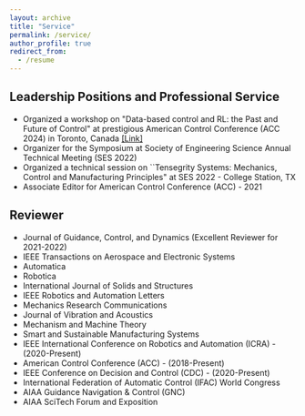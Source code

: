 ```yaml
---
layout: archive
title: "Service"
permalink: /service/
author_profile: true
redirect_from:
  - /resume
---
```

Leadership Positions and Professional Service
------
* Organized a workshop on "Data-based control and RL: the Past and Future of Control" at prestigious American Control Conference (ACC 2024) in Toronto, Canada
[[Link]](https://lnkd.in/gZh9UVhG)
* Organizer for the Symposium at Society of Engineering Science Annual Technical Meeting (SES 2022)
*  Organized a technical session on ``Tensegrity Systems: Mechanics, Control and Manufacturing Principles" at SES 2022 - College Station, TX
* Associate Editor for American Control Conference (ACC) - 2021

Reviewer
------
* Journal of Guidance, Control, and Dynamics (Excellent Reviewer for 2021-2022)
* IEEE Transactions on Aerospace and Electronic Systems
* Automatica
* Robotica
* International Journal of Solids and Structures
* IEEE Robotics and Automation Letters 
* Mechanics Research Communications
* Journal of Vibration and Acoustics  
* Mechanism and Machine Theory
* Smart and Sustainable Manufacturing Systems
* IEEE International Conference on Robotics and Automation (ICRA) - (2020-Present)
* American Control Conference (ACC) - (2018-Present)
* IEEE Conference on Decision and Control (CDC) - (2020-Present)
* International Federation of Automatic Control (IFAC) World Congress 
* AIAA Guidance Navigation & Control (GNC)
* AIAA SciTech Forum and Exposition